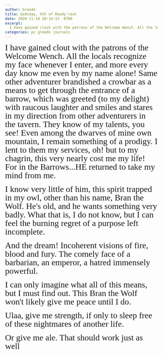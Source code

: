 ```yaml
---
author: Greedo
title: Godsday, 4th of Ready'reat
date: 2020-11-10 20:14:13 -0700
excerpt: 
  I have gained clout with the patrons of the Welcome Wench. All the locals recognize my face whenever I enter, and more every day know me even by my name alone!
categories: pc greedo journals
---
```



<link rel="preconnect" href="https://fonts.gstatic.com">
<link href="https://fonts.googleapis.com/css2?family=Reenie+Beanie&display=swap" rel="stylesheet"> 

<div style="font-family: 'Reenie Beanie', cursive; font-size: 28px;line-height: 28px;">
  I have gained clout with the patrons of the Welcome Wench. All the locals recognize my face whenever I enter, and more every day know me even by my name alone! Same other adventurer brandished a crowbar as a means to get through the entrance of a barrow, which was greeted (to my delight) with raucous laughter and smiles and stares in my direction from other adventurers in the tavern. They know of my talents, you see! Even among the dwarves of mine own mountain, I remain something of a prodigy. I lent to them my services, oh! but to my chagrin, this very nearly cost me my life! For in the Barrows...HE returned to take my mind from me.
</div><br/>

<div style="font-family: 'Reenie Beanie', cursive; font-size: 28px;line-height: 28px;">
  I know very little of him, this spirit trapped in my owl, other than his name, Bran the Wolf. He's old, and he wants something very badly. What that is, I do not know, but I can feel the burning regret of a purpose left incomplete.
</div><br/>

<div style="font-family: 'Reenie Beanie', cursive; font-size: 28px;line-height: 28px;">
  And the dream! Incoherent visions of fire, blood and fury. The comely face of a barbarian, an emperor, a hatred immensely powerful.
</div><br/>

<div style="font-family: 'Reenie Beanie', cursive; font-size: 28px;line-height: 28px;">
  I can only imagine what all of this means, but I must find out. This Bran the Wolf won't likely give me peace until I do.
</div><br/>

<div style="font-family: 'Reenie Beanie', cursive; font-size: 28px;line-height: 28px;">
  Ulaa, give me strength, if only to sleep free of these nightmares of another life.
</div><br/>

<div style="font-family: 'Reenie Beanie', cursive; font-size: 28px;line-height: 28px;">
  Or give me ale. That should work just as well
</div><br/>
